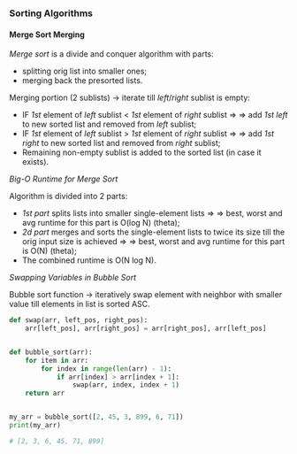 ### Sorting Algorithms


#### Merge Sort Merging 

_Merge sort_ is a divide and conquer algorithm with parts:
* splitting orig list into smaller ones;
* merging back the presorted lists.

Merging portion (2 sublists) -> iterate till _left_/_right_ sublist is empty:
* IF _1st_ element of _left_ sublist < _1st_ element of _right_ sublist => 
=> add _1st left_ to new sorted list and removed from _left_ sublist;
* IF _1st_ element of _left_ sublist > _1st_ element of _right_ sublist => 
=> add _1st right_ to new sorted list and removed from _right_ sublist;
* Remaining non-empty sublist is added to the sorted list (in case it exists).


_Big-O Runtime for Merge Sort_

Algorithm is divided into 2 parts:
* _1st part_ splits lists into smaller single-element lists =>
=> best, worst and avg runtime for this part is O(log N) (theta);
* _2d part_ merges and sorts the single-element lists to twice its size till the orig input size is achieved =>
=> best, worst and avg runtime for this part is O(N) (theta);
* The combined runtime is O(N log N).


_Swapping Variables in Bubble Sort_

Bubble sort function -> iteratively swap element with neighbor with smaller value till elements in list is sorted ASC.

```python
def swap(arr, left_pos, right_pos):
    arr[left_pos], arr[right_pos] = arr[right_pos], arr[left_pos]


def bubble_sort(arr):
    for item in arr:
        for index in range(len(arr) - 1):
            if arr[index] > arr[index + 1]:
                swap(arr, index, index + 1)
    return arr


my_arr = bubble_sort([2, 45, 3, 899, 6, 71])
print(my_arr)

# [2, 3, 6, 45, 71, 899]
```
